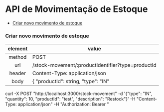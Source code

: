 # API de Movimentação de Estoque

* [Criar novo movimento de estoque](#endpoint1)

<h3 id="endpoint1">Criar novo movimento de estoque</h3>

| element | value                                                         |
|:-------:|---------------------------------------------------------------|
| method  | POST                                                          |
| url     | /stock-movement/:productIdentifier?type=productId|name        |
| header  | Content-Type: application/json                                |
| body    | { "productId": string, "type": "IN" | "OUT", "quantity": number, "description": string(optional) } |

curl -X POST "http://localhost:3000/stock-movement" -d '{"type": "IN", "quantity": 10, "productId": "test", "description": "Restock"}' -H "Content-Type: application/json" -H "Authorization: Bearer <JWT-token>"